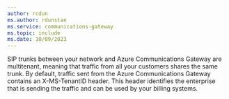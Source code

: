 ```yaml
---
author: rcdun
ms.author: rdunstan
ms.service: communications-gateway
ms.topic: include
ms.date: 10/09/2023
---
```


SIP trunks between your network and Azure Communications Gateway are multitenant, meaning that traffic from all your customers shares the same trunk. By default, traffic sent from the Azure Communications Gateway contains an X-MS-TenantID header. This header identifies the enterprise that is sending the traffic and can be used by your billing systems.